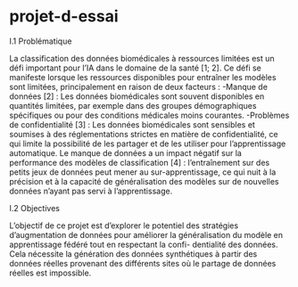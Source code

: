 # projet-d-essai
I.1 Problématique


La classification des données biomédicales à ressources limitées est un défi important pour l’IA
dans le domaine de la santé [1; 2]. Ce défi se manifeste lorsque les ressources disponibles pour
entraîner les modèles sont limitées, principalement en raison de deux facteurs :
-Manque de données [2] : Les données biomédicales sont souvent disponibles en quantités
limitées, par exemple dans des groupes démographiques spécifiques ou pour des conditions
médicales moins courantes.
-Problèmes de confidentialité [3] : Les données biomédicales sont sensibles et soumises à des
réglementations strictes en matière de confidentialité, ce qui limite la possibilité de les partager
et de les utiliser pour l’apprentissage automatique.
Le manque de données a un impact négatif sur la performance des modèles de classification
[4] : l’entraînement sur des petits jeux de données peut mener au sur-apprentissage, ce qui nuit
à la précision et à la capacité de généralisation des modèles sur de nouvelles données n’ayant
pas servi à l’apprentissage.




I.2 Objectives


L’objectif de ce projet est d’explorer le potentiel des stratégies d’augmentation de données
pour améliorer la généralisation du modèle en apprentissage fédéré tout en respectant la confi-
dentialité des données. Cela nécessite la génération des données synthétiques à partir des
données réelles provenant des différents sites où le partage de données réelles est impossible.
